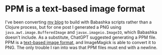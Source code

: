 # PPM is a text-based image format

I've been converting [my blog](https://blog.exupero.org/) to build with Babashka scripts rather than a Clojure process, but for one post I generated a PNG using `java.awt.image.BufferedImage` and `javax.imageio.ImageIO`,  which Babashka doesn't include.
As a substitute, ChatGPT suggested generating a PPM file.
PPM is a [text-based image format](https://paulbourke.net/dataformats/ppm/), and ImageMagick is able to convert it to PNG.
The only trouble I ran into was that PPM files must end with a newline.

